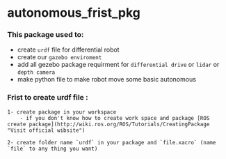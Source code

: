 # autonomous_frist_pkg

### This package used to:
  - create `urdf` file for differential robot 
  - create our `gazebo enviroment`
  - add all gezebo package requirment for `differential drive` or `lidar` or `depth camera`
  - make python file to make robot move some basic autonomous 

### Frist to create urdf file :
    1- create package in your workspace 
        - if you don't know how to create work space and package [ROS create package](http://wiki.ros.org/ROS/Tutorials/CreatingPackage "Visit official wibsite")

    2- create folder name `urdf` in your package and `file.xacro` (name `file` to any thing you want)
